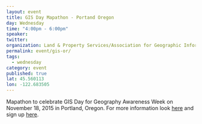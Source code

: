 ```yaml
---
layout: event
title: GIS Day Mapathon - Portand Oregon
day: Wednesday
time: "4:00pm - 6:00pm"
speaker: 
twitter: 
organization: Land & Property Services/Association for Geographic Information 
permalink: event/gis-or/
tags: 
  - wednesday
category: event
published: true
lat: 45.560113
lon: -122.683505
---
```


Mapathon to celebrate GIS Day for Geography Awareness Week on November 18, 2015 in Portland, Oregon. For more information look [here](http://www.oregonmetro.gov/event/gis-day-mapathon/2015-11-18) and sign up [here](https://oregonmetro.wufoo.com/forms/q1dhkdh115h92kx/).
